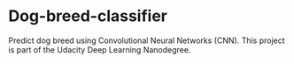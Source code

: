 # Dog-breed-classifier
Predict dog breed using Convolutional Neural Networks (CNN).  This project is part of the Udacity Deep Learning Nanodegree.
